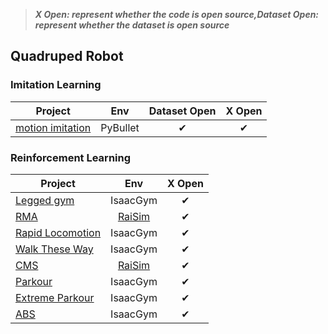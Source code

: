 >  ***X Open: represent whether the code is open source,Dataset Open: represent whether the dataset is open source***

## Quadruped Robot

### Imitation Learning

| Project                                                      |   Env    | Dataset Open |  X Open  |
| ------------------------------------------------------------ | :------: | :----------: | :------: |
| [motion imitation](https://xbpeng.github.io/projects/Robotic_Imitation/index.html) | PyBullet |   &#x2714;   | &#x2714; |

### Reinforcement Learning

| Project                                                      |              Env              |  X Open  |
| ------------------------------------------------------------ | :---------------------------: | :------: |
| [Legged gym](https://github.com/Evan-wyl/Robot-Learning/blob/master/codes/quadruped/Legged-Gym.md) |           IsaacGym            | &#x2714; |
| [RMA](https://ashish-kmr.github.io/rma-legged-robots/)       | [RaiSim](https://raisim.com/) | &#x2714; |
| [Rapid Locomotion](https://github.com/Evan-wyl/Robot-Learning/blob/master/codes/quadruped/Rapid-Locomotion.md) |           IsaacGym            | &#x2714; |
| [Walk These Way](https://gmargo11.github.io/walk-these-ways/) |           IsaacGym            | &#x2714; |
| [CMS](https://antonilo.github.io/vision_locomotion/)         | [RaiSim](https://raisim.com/) | &#x2714; |
| [Parkour](https://robot-parkour.github.io/)                  |           IsaacGym            | &#x2714; |
| [Extreme Parkour](https://extreme-parkour.github.io/)        |           IsaacGym            | &#x2714; |
| [ABS](https://agile-but-safe.github.io/)                     |           IsaacGym            | &#x2714; |